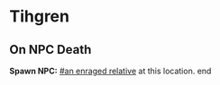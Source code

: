 # Tihgren


## On NPC Death

**Spawn NPC:**  [\#an enraged relative](/npc/111025) at this location.
end